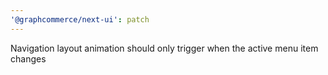 ```yaml
---
'@graphcommerce/next-ui': patch
---
```


Navigation layout animation should only trigger when the active menu item changes
